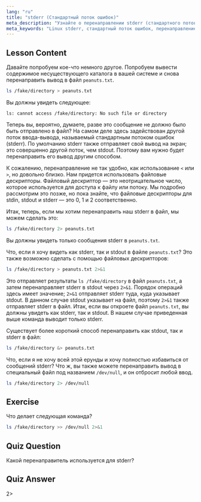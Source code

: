 ```yaml
---
lang: "ru"
title: "stderr (Стандартный поток ошибок)"
meta_description: "Узнайте о перенаправлении stderr (стандартного потока ошибок) в Linux. Разберитесь с 2>, 2>&1, &> и /dev/null для обработки ошибок в Bash. Улучшите свои навыки работы с командной строкой Linux!"
meta_keywords: "Linux stderr, стандартный поток ошибок, перенаправление 2>, 2>&1, перенаправление &>, /dev/null, обработка ошибок Bash, учебник по Linux, Linux для начинающих"
---
```


## Lesson Content

Давайте попробуем кое-что немного другое. Попробуем вывести содержимое несуществующего каталога в вашей системе и снова перенаправить вывод в файл `peanuts.txt`.

```bash
ls /fake/directory > peanuts.txt
```

Вы должны увидеть следующее:

```plaintext
ls: cannot access /fake/directory: No such file or directory
```

Теперь вы, вероятно, думаете, разве это сообщение не должно было быть отправлено в файл? На самом деле здесь задействован другой поток ввода-вывода, называемый стандартным потоком ошибок (stderr). По умолчанию stderr также отправляет свой вывод на экран; это совершенно другой поток, чем stdout. Поэтому вам нужно будет перенаправить его вывод другим способом.

К сожалению, перенаправление не так удобно, как использование `<` или `>`, но довольно близко. Нам придется использовать файловые дескрипторы. Файловый дескриптор — это неотрицательное число, которое используется для доступа к файлу или потоку. Мы подробно рассмотрим это позже, но пока знайте, что файловые дескрипторы для stdin, stdout и stderr — это 0, 1 и 2 соответственно.

Итак, теперь, если мы хотим перенаправить наш stderr в файл, мы можем сделать это:

```bash
ls /fake/directory 2> peanuts.txt
```

Вы должны увидеть только сообщения stderr в `peanuts.txt`.

Что, если я хочу видеть как stderr, так и stdout в файле `peanuts.txt`? Это также возможно сделать с помощью файловых дескрипторов:

```bash
ls /fake/directory > peanuts.txt 2>&1
```

Это отправляет результаты `ls /fake/directory` в файл `peanuts.txt`, а затем перенаправляет stderr в stdout через `2>&1`. Порядок операций здесь имеет значение; `2>&1` отправляет stderr туда, куда указывает stdout. В данном случае stdout указывает на файл, поэтому `2>&1` также отправляет stderr в файл. Итак, если вы откроете файл `peanuts.txt`, вы должны увидеть как stderr, так и stdout. В нашем случае приведенная выше команда выводит только stderr.

Существует более короткий способ перенаправить как stdout, так и stderr в файл:

```bash
ls /fake/directory &> peanuts.txt
```

Что, если я не хочу всей этой ерунды и хочу полностью избавиться от сообщений stderr? Что ж, вы также можете перенаправить вывод в специальный файл под названием `/dev/null`, и он отбросит любой ввод.

```bash
ls /fake/directory 2> /dev/null
```

## Exercise

Что делает следующая команда?

```bash
ls /fake/directory >> /dev/null 2>&1
```

## Quiz Question

Какой перенаправитель используется для stderr?

## Quiz Answer

2>
